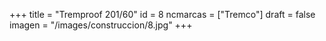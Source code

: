 +++
title = "Tremproof 201/60"
id = 8
ncmarcas = ["Tremco"]
draft = false
imagen = "/images/construccion/8.jpg"
+++

<!--more-->